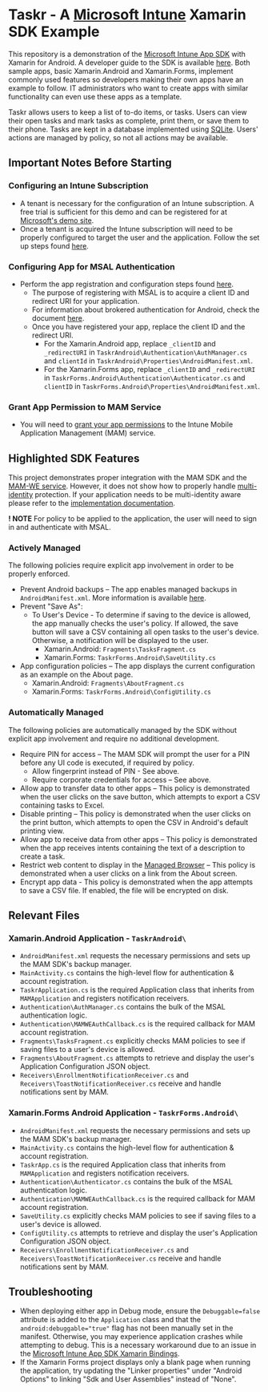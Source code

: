 # Taskr - A [Microsoft Intune](https://www.microsoft.com/en-us/cloud-platform/microsoft-intune) Xamarin SDK Example
This repository is a demonstration of the [Microsoft Intune App SDK](https://docs.microsoft.com/en-us/intune/app-sdk) with Xamarin for Android. A developer guide to the SDK is available [here](https://docs.microsoft.com/en-us/intune/app-sdk-xamarin). Both sample apps, basic Xamarin.Android and Xamarin.Forms, implement commonly used features so developers making their own apps have an example to follow. IT administrators who want to create apps with similar functionality can even use these apps as a template.

Taskr allows users to keep a list of to-do items, or tasks. Users can view their open tasks and mark tasks as complete, print them, or save them to their phone. Tasks are kept in a database implemented using [SQLite](https://docs.microsoft.com/en-us/xamarin/android/data-cloud/data-access/using-sqlite-orm). Users' actions are managed by policy, so not all actions may be available.

## Important Notes Before Starting
### Configuring an Intune Subscription
- A tenant is necessary for the configuration of an Intune subscription. A free trial is sufficient for this demo and can be registered for at [Microsoft's demo site](https://demos.microsoft.com).
- Once a tenant is acquired the Intune subscription will need to be properly configured to target the user and the application. Follow the set up steps found [here](https://docs.microsoft.com/en-us/intune/setup-steps).
### Configuring App for MSAL Authentication
- Perform the app registration and configuration steps found [here](https://github.com/azure-samples/ms-identity-android-native#register-your-app). 
  - The purpose of registering with MSAL is to acquire a client ID and redirect URI for your application. 
  - For information about brokered authentication for Android, check the document [here](https://docs.microsoft.com/en-us/azure/active-directory/develop/msal-net-use-brokers-with-xamarin-apps#brokered-authentication-for-android).
  - Once you have registered your app, replace the client ID and the redirect URI.
    - For the Xamarin.Android app, replace `_clientID` and `_redirectURI` in `TaskrAndroid\Authentication\AuthManager.cs` and `clientId` in `TaskrAndroid\Properties\AndroidManifest.xml`.
    - For the Xamarin.Forms app, replace `_clientID` and `_redirectURI` in `TaskrForms.Android\Authentication\Authenticator.cs` and `clientID` in `TaskrForms.Android\Properties\AndroidManifest.xml`.
### Grant App Permission to MAM Service
- You will need to [grant your app permissions](https://docs.microsoft.com/en-us/intune/app-sdk-get-started#give-your-app-access-to-the-intune-app-protection-service-optional) to the Intune Mobile Application Management (MAM) service.

## Highlighted SDK Features
This project demonstrates proper integration with the MAM SDK and the [MAM-WE service](https://docs.microsoft.com/en-us/intune/app-sdk-android#app-protection-policy-without-device-enrollment). However, it does not show how to properly handle [multi-identity](https://docs.microsoft.com/en-us/intune/app-sdk-android#multi-identity-optional) protection. If your application needs to be multi-identity aware please refer to the [implementation documentation](https://docs.microsoft.com/en-us/intune/app-sdk-android#enabling-multi-identity).

__! NOTE__ For policy to be applied to the application, the user will need to sign in and authenticate with MSAL. 

### Actively Managed
The following policies require explicit app involvement in order to be properly enforced. 

- Prevent Android backups – The app enables managed backups in `AndroidManifest.xml`. More information is available [here](https://docs.microsoft.com/en-us/intune/app-sdk-android#protecting-backup-data).
- Prevent "Save As": 
  - To User's Device - To determine if saving to the device is allowed, the app manually checks the user's policy. If allowed, the save button will save a CSV containing all open tasks to the user's device. Otherwise, a notification will be displayed to the user.
    - Xamarin.Android: `Fragments\TasksFragment.cs`
    - Xamarin.Forms: `TaskrForms.Android\SaveUtility.cs`
- App configuration policies – The app displays the current configuration as an example on the About page.
    - Xamarin.Android: `Fragments\AboutFragment.cs`
    - Xamarin.Forms: `TaskrForms.Android\ConfigUtility.cs`

### Automatically Managed
The following policies are automatically managed by the SDK without explicit app involvement and require no additional development.

- Require PIN for access – The MAM SDK will prompt the user for a PIN before any UI code is executed, if required by policy.
  - Allow fingerprint instead of PIN - See above.
  - Require corporate credentials for access – See above.
- Allow app to transfer data to other apps – This policy is demonstrated when the user clicks on the save button, which attempts to export a CSV containing tasks to Excel.
- Disable printing – This policy is demonstrated when the user clicks on the print button, which attempts to open the CSV in Android's default printing view.
- Allow app to receive data from other apps – This policy is demonstrated when the app receives intents containing the text of a description to create a task.
- Restrict web content to display in the [Managed Browser](https://docs.microsoft.com/en-us/intune/app-configuration-managed-browser) – This policy is demonstrated when a user clicks on a link from the About screen.
- Encrypt app data - This policy is demonstrated when the app attempts to save a CSV file. If enabled, the file will be encrypted on disk.

## Relevant Files
### Xamarin.Android Application - `TaskrAndroid\`
- `AndroidManifest.xml` requests the necessary permissions and sets up the MAM SDK's backup manager.
- `MainActivity.cs` contains the high-level flow for authentication & account registration.
- `TaskrApplication.cs` is the required Application class that inherits from `MAMApplication` and registers notification receivers.
- `Authentication\AuthManager.cs` contains the bulk of the MSAL authentication logic.
- `Authentication\MAMWEAuthCallback.cs` is the required callback for MAM account registration.
- `Fragments\TasksFragment.cs` explicitly checks MAM policies to see if saving files to a user's device is allowed.
- `Fragments\AboutFragment.cs` attempts to retrieve and display the user's Application Configuration JSON object.
- `Receivers\EnrollmentNotificationReceiver.cs` and `Receivers\ToastNotificationReceiver.cs` receive and handle notifications sent by MAM.

### Xamarin.Forms Android Application - `TaskrForms.Android\`
- `AndroidManifest.xml` requests the necessary permissions and sets up the MAM SDK's backup manager.
- `MainActivity.cs` contains the high-level flow for authentication & account registration.
- `TaskrApp.cs` is the required Application class that inherits from `MAMApplication` and registers notification receivers.
- `Authentication\Authenticator.cs` contains the bulk of the MSAL authentication logic.
- `Authentication\MAMWEAuthCallback.cs` is the required callback for MAM account registration.
- `SaveUtility.cs` explicitly checks MAM policies to see if saving files to a user's device is allowed.
- `ConfigUtility.cs` attempts to retrieve and display the user's Application Configuration JSON object.
- `Receivers\EnrollmentNotificationReceiver.cs` and `Receivers\ToastNotificationReceiver.cs` receive and handle notifications sent by MAM.

## Troubleshooting
- When deploying either app in Debug mode, ensure the `Debuggable=false` attribute is added to the `Application` class and that the `android:debuggable="true"` flag has not been manually set in the manifest. Otherwise, you may experience application crashes while attempting to debug. This is a necessary workaround due to an issue in the [Microsoft Intune App SDK Xamarin Bindings](https://github.com/msintuneappsdk/intune-app-sdk-xamarin).
- If the Xamarin Forms project displays only a blank page when running the application, try updating the "Linker properties" under "Android Options" to linking "Sdk and User Assemblies" instead of "None".
